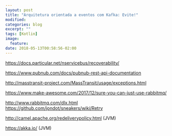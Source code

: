```yaml
---
layout: post
title: "Arquitetura orientada a eventos com Kafka: Evite!"
modified:
categories: blog
excerpt: ""
tags: [Kotlin]
image:
  feature:
date: 2018-05-13T00:58:56-02:00
---
```


https://docs.particular.net/nservicebus/recoverability/

https://www.pubnub.com/docs/pubnub-rest-api-documentation

http://masstransit-project.com/MassTransit/usage/exceptions.html

https://www.make-awesome.com/2017/12/sure-you-can-just-use-rabbitmq/

http://www.rabbitmq.com/dlx.html
https://github.com/jondot/sneakers/wiki/Retry

http://camel.apache.org/redeliverypolicy.html (JVM)

https://akka.io/ (JVM)


